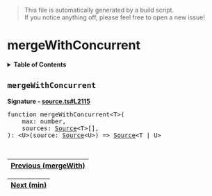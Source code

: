 > This file is automatically generated by a build script.<br>If you notice anything off, please feel free to open a new issue!

# mergeWithConcurrent

<details><summary><b>Table of Contents</b></summary>

1. [<code>mergeWithConcurrent</code>](#mergeWithConcurrent)</details>

## <a name="mergeWithConcurrent"></a><code>mergeWithConcurrent</code>

<b>Signature - [source.ts#L2115](..\/..\/packages\/core\/src\/source.ts#L2115)</b>

<pre>function mergeWithConcurrent&lt;T&gt;(<br>    max: number,<br>    sources: <a href="../03-api-source/00-Source.md#Source-Interface">Source</a>&lt;T&gt;[],<br>): &lt;U&gt;(source: <a href="../03-api-source/00-Source.md#Source-Interface">Source</a>&lt;U&gt;) =&gt; <a href="../03-api-source/00-Source.md#Source-Interface">Source</a>&lt;T | U&gt;</pre><br>

| [Previous \(mergeWith\)](050-mergeWith.md#readme) |
| --- |

<div align="right">

| [Next \(min\)](052-min.md#readme) |
| --- |
</div>
